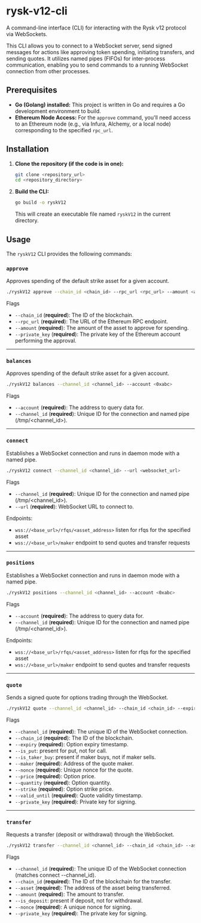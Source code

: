 # rysk-v12-cli

A command-line interface (CLI) for interacting with the Rysk v12 protocol via WebSockets.

This CLI allows you to connect to a WebSocket server, send signed messages for actions like approving token spending, initiating transfers, and sending quotes. It utilizes named pipes (FIFOs) for inter-process communication, enabling you to send commands to a running WebSocket connection from other processes.

## Prerequisites

- **Go (Golang) installed:** This project is written in Go and requires a Go development environment to build.
- **Ethereum Node Access:** For the `approve` command, you'll need access to an Ethereum node (e.g., via Infura, Alchemy, or a local node) corresponding to the specified `rpc_url`.

## Installation

1.  **Clone the repository (if the code is in one):**

    ```bash
    git clone <repository_url>
    cd <repository_directory>
    ```

2.  **Build the CLI:**
    ```bash
    go build -o ryskV12
    ```
    This will create an executable file named `ryskV12` in the current directory.

## Usage

The `ryskV12` CLI provides the following commands:

### `approve`

Approves spending of the default strike asset for a given account.

```bash
./ryskV12 approve --chain_id <chain_id> --rpc_url <rpc_url> --amount <amount> --private_key <private_key>
```

Flags

- `--chain_id` (**required**): The ID of the blockchain.
- `--rpc_url` (**required**): The URL of the Ethereum RPC endpoint.
- `--amount` (**required**): The amount of the asset to approve for spending.
- `--private_key` (**required**): The private key of the Ethereum account performing the approval.

---

### `balances`

Approves spending of the default strike asset for a given account.

```bash
./ryskV12 balances --channel_id <channel_id> --account <0xabc>
```

Flags

- `--account` (**required**): The address to query data for.
- `--channel_id` (**required**): Unique ID for the connection and named pipe (/tmp/<channel_id>).

---

### `connect`

Establishes a WebSocket connection and runs in daemon mode with a named pipe.

```bash
./ryskV12 connect --channel_id <channel_id> --url <websocket_url>
```

Flags

- `--channel_id` (**required**): Unique ID for the connection and named pipe (/tmp/<channel_id>).
- `--url` (**required**): WebSocket URL to connect to.

Endpoints:

- `wss://<base_url>/rfqs/<asset_address>` listen for rfqs for the specified asset
- `wss://<base_url>/maker` endpoint to send quotes and transfer requests

---

### `positions`

Establishes a WebSocket connection and runs in daemon mode with a named pipe.

```bash
./ryskV12 positions --channel_id <channel_id> --account <0xabc>
```

Flags

- `--account` (**required**): The address to query data for.
- `--channel_id` (**required**): Unique ID for the connection and named pipe (/tmp/<channel_id>).

Endpoints:

- `wss://<base_url>/rfqs/<asset_address>` listen for rfqs for the specified asset
- `wss://<base_url>/maker` endpoint to send quotes and transfer requests

---

### `quote`

Sends a signed quote for options trading through the WebSocket.

```bash
./ryskV12 quote --channel_id <channel_id> --chain_id <chain_id> --expiry <expiry_timestamp> --is_put --is_taker_buy --maker <maker_address> --nonce <nonce> --price <price> --quantity <quantity> --strike <strike> --valid_until <valid_until_timestamp> --private_key <private_key>
```

Flags

- `--channel_id` (**required**): The unique ID of the WebSocket connection.
- `--chain_id` (**required**): The ID of the blockchain.
- `--expiry` (**required**): Option expiry timestamp.
- `--is_put`: present for put, not for call.
- `--is_taker_buy`: present if maker buys, not if maker sells.
- `--maker` (**required**): Address of the quote maker.
- `--nonce` (**required**): Unique nonce for the quote.
- `--price` (**required**): Option price.
- `--quantity` (**required**): Option quantity.
- `--strike` (**required**): Option strike price.
- `--valid_until` (**required**): Quote validity timestamp.
- `--private_key` (**required**): Private key for signing.

---

### `transfer`

Requests a transfer (deposit or withdrawal) through the WebSocket.

```bash
./ryskV12 transfer --channel_id <channel_id> --chain_id <chain_id> --asset <asset_address> --amount <amount> --is_deposit --nonce <nonce> --private_key <private_key>
```

Flags

- `--channel_id` (**required**): The unique ID of the WebSocket connection (matches connect --channel_id).
- `--chain_id` (**required**): The ID of the blockchain for the transfer.
- `--asset` (**required**): The address of the asset being transferred.
- `--amount` (**required**): The amount to transfer.
- `--is_deposit`: present if deposit, not for withdrawal.
- `--nonce` (**required**): A unique nonce for signing.
- `--private_key` (**required**): The private key for signing.
